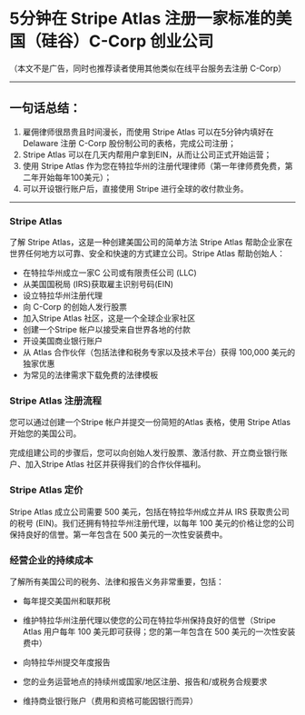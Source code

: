# 5分钟在 Stripe Atlas 注册一家标准的美国（硅谷）C-Corp 创业公司

（本文不是广告，同时也推荐读者使用其他类似在线平台服务去注册 C-Corp）

-----

## 一句话总结：

1. 雇佣律师很昂贵且时间漫长，而使用 Stripe Atlas 可以在5分钟内填好在 Delaware 注册 C-Corp 股份制公司的表格，完成公司注册；
2. Stripe Atlas 可以在几天内帮用户拿到EIN，从而让公司正式开始运营；
3. 使用 Stripe Atlas 作为您在特拉华州的注册代理律师（第一年律师费免费，第二年开始每年100美元）；
4. 可以开设银行账户后，直接使用 Stripe 进行全球的收付款业务。

-----

### Stripe Atlas
了解 Stripe Atlas，这是一种创建美国公司的简单方法
Stripe Atlas 帮助企业家在世界任何地方以可靠、安全和快速的方式建立公司。Stripe Atlas 帮助创始人：

- 在特拉华州成立一家C 公司或有限责任公司 (LLC)
- 从美国国税局 (IRS)获取雇主识别号码(EIN)
- 设立特拉华州注册代理
- 向 C-Corp 的创始人发行股票
- 加入Stripe Atlas 社区，这是一个全球企业家社区
- 创建一个Stripe 帐户以接受来自世界各地的付款
- 开设美国商业银行账户
- 从 Atlas 合作伙伴（包括法律和税务专家以及技术平台）获得 100,000 美元的独家优惠
- 为常见的法律需求下载免费的法律模板

### Stripe Atlas 注册流程
您可以通过创建一个Stripe 帐户并提交一份简短的Atlas 表格，使用 Stripe Atlas 开始您的美国公司。

完成组建公司的步骤后，您可以向创始人发行股票、激活付款、开立商业银行账户、加入Stripe Atlas 社区并获得我们的合作伙伴福利。

### Stripe Atlas 定价
Stripe Atlas 成立公司需要 500 美元，包括在特拉华州成立并从 IRS 获取贵公司的税号 (EIN)。我们还拥有特拉华州注册代理，以每年 100 美元的价格让您的公司保持良好的信誉。第一年包含在 500 美元的一次性安装费中。

### 经营企业的持续成本
了解所有美国公司的税务、法律和报告义务非常重要，包括：

- 每年提交美国州和联邦税

- 维护特拉华州注册代理以使您的公司在特拉华州保持良好的信誉（Stripe Atlas 用户每年 100 美元即可获得；您的第一年包含在 500 美元的一次性安装费中）

- 向特拉华州提交年度报告

- 您的业务运营地点的持续州或国家/地区注册、报告和/或税务合规要求

- 维持商业银行账户（费用和资格可能因银行而异）
